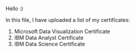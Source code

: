 Hello :)

In this file, I have uploaded a list of my certificates:

1. Microsoft Data Visualization Certificate
2. IBM Data Analyst Certificate
3. IBM Data Science Certificate

